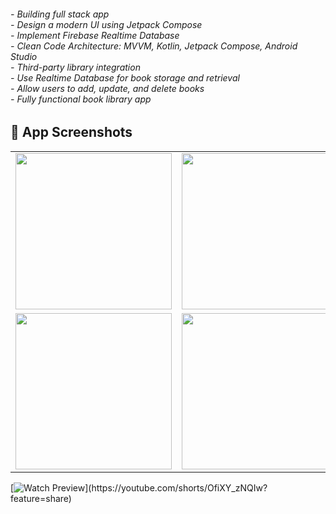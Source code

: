 
<h6>
  - Building full stack app<br>
  - Design a modern UI using Jetpack Compose<br>
  - Implement Firebase Realtime Database<br>
  - Clean Code Architecture: MVVM, Kotlin, Jetpack Compose, Android Studio<br>
  - Third-party library integration<br>
  - Use Realtime Database for book storage and retrieval<br>
  - Allow users to add, update, and delete books<br>
  - Fully functional book library app
</h6>


<h2>📱 App Screenshots</h2>

<table>
  <tr>
    <td><img src="https://github.com/user-attachments/assets/0bd6b412-6826-416c-8442-64fed550a8d7" width="250"/></td>
    <td><img src="https://github.com/user-attachments/assets/6fa9b9ac-1906-4c7a-93ba-e55786822086" width="250"/></td>
    <td><img src="https://github.com/user-attachments/assets/600d3715-b3a9-45a3-8d25-d76dc8f65835" width="250"/></td>
  </tr>
  <tr>
    <td><img src="https://github.com/user-attachments/assets/eb2ffe77-b07e-4cfd-bb12-b31874f42b45" width="250"/></td>
    <td><img src="https://github.com/user-attachments/assets/47682a6d-0ba9-4174-b9c5-52c40423a04f" width="250"/></td>
    <td></td>
  </tr>
</table>



[![Watch Preview]([https://img.youtube.com/vi/YOUR_VIDEO_ID/0.jpg](https://youtube.com/shorts/OfiXY_zNQIw?feature=share))](https://youtube.com/shorts/OfiXY_zNQIw?feature=share)
